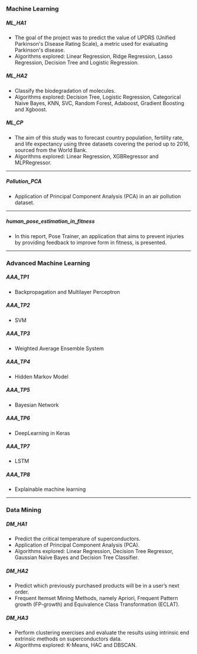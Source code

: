 ### Machine Learning 

##### ML_HA1
- The goal of the project was to predict the value of  UPDRS (Unified Parkinson's Disease Rating Scale), a metric used for evaluating Parkinson's disease.
- Algorithms explored: Linear Regression, Ridge Regression, Lasso Regression, Decision Tree and Logistic Regression.

##### ML_HA2
- Classify the biodegradation of molecules.
- Algorithms explored: Decision Tree, Logistic Regression, Categorical Naive Bayes, KNN, SVC, Random Forest, Adaboost, Gradient Boosting and Xgboost.

##### ML_CP
- The aim of this study was to forecast country population, fertility rate, and life expectancy using three datasets covering the period up to 2016, sourced from the World Bank.
- Algorithms explored: Linear Regression, XGBRegressor and MLPRegressor.

---

##### Pollution_PCA 
- Application of Principal Component Analysis (PCA) in an air pollution dataset.

---

##### human_pose_estimation_in_fitness
- In this report, Pose Trainer, an application that aims to prevent injuries by providing feedback to improve form in fitness, is presented.

---

### Advanced Machine Learning

##### AAA_TP1
- Backpropagation and Multilayer Perceptron

##### AAA_TP2
- SVM

##### AAA_TP3
- Weighted Average Ensemble System

##### AAA_TP4
- Hidden Markov Model

##### AAA_TP5
- Bayesian Network

##### AAA_TP6
- DeepLearning in Keras

##### AAA_TP7
- LSTM

##### AAA_TP8
- Explainable machine learning

---

### Data Mining

##### DM_HA1
- Predict the critical temperature of superconductors.
- Application of Principal Component Analysis (PCA).
- Algorithms explored: Linear Regression, Decision Tree Regressor, Gaussian Naïve Bayes and Decision Tree Classifier.

##### DM_HA2
- Predict which previously purchased products will be in a user’s next order.
- Frequent Itemset Mining Methods, namely Apriori, Frequent Pattern growth (FP-growth) and Equivalence Class Transformation (ECLAT).

##### DM_HA3
- Perform clustering exercises and evaluate the results using intrinsic end extrinsic methods on superconductors data.
- Algorithms explored: K-Means, HAC and DBSCAN.
